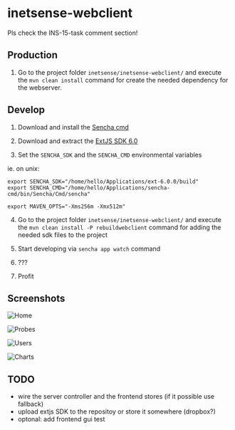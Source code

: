 # inetsense-webclient


Pls check the INS-15-task comment section!


## Production

1. Go to the project folder `inetsense/inetsense-webclient/` and execute the `mvn clean install` command for create the needed dependency for the webserver.



## Develop


1. Download and install the [Sencha cmd](https://www.sencha.com/products/sencha-cmd/)

2. Download and extract the [ExtJS SDK 6.0](http://www.sencha.com/products/extjs/evaluate/)

3. Set the `SENCHA_SDK` and the `SENCHA_CMD` environmental variables

ie. on unix:
```
export SENCHA_SDK="/home/hello/Applications/ext-6.0.0/build"
export SENCHA_CMD="/home/hello/Applications/sencha-cmd/bin/Sencha/Cmd/sencha"

export MAVEN_OPTS="-Xms256m -Xmx512m"
````

4. Go to the project folder `inetsense/inetsense-webclient/` and execute the `mvn clean install -P rebuildwebclient` command for adding the needed sdk files to the project

5. Start developing via  `sencha app watch` command

6. ???

7. Profit



## Screenshots


![Home](/inetsense-webclient/docs/pictures/home.png?raw=true "Landing screen")

![Probes](/inetsense-webclient/docs/pictures/probes.png?raw=true "Probes table")

![Users](/inetsense-webclient/docs/pictures/users.png?raw=true "User table")

![Charts](/inetsense-webclient/docs/pictures/chart-poc.png?raw=true "Charts")


## TODO
- wire the server controller and the frontend stores (if it possible use fallback)
- upload extjs SDK to the repositoy or store it somewhere (dropbox?)
- optonal: add frontend gui test
